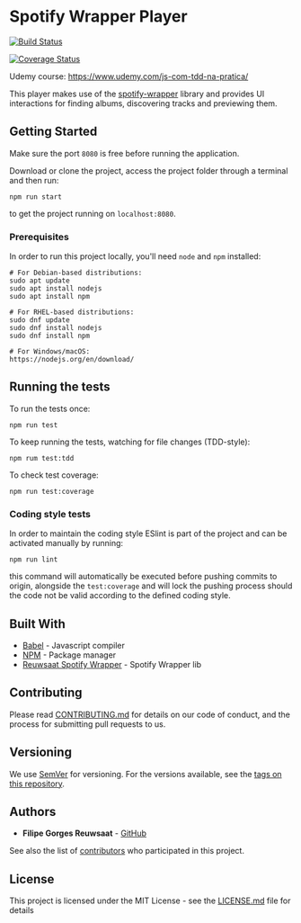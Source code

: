 # Spotify Wrapper Player

[![Build Status](https://travis-ci.org/filipegorges/spotify-wrapper-player.svg?branch=master)](https://travis-ci.org/filipegorges/spotify-wrapper-player)

[![Coverage Status](https://coveralls.io/repos/github/filipegorges/spotify-wrapper-player/badge.svg?branch=master)](https://coveralls.io/github/filipegorges/spotify-wrapper-player?branch=master)

Udemy course: https://www.udemy.com/js-com-tdd-na-pratica/

This player makes use of the [spotify-wrapper](https://github.com/filipegorges/spotify-wrapper) library and provides UI interactions for finding albums, discovering tracks and previewing them.

## Getting Started
Make sure the port ```8080``` is free before running the application.

Download or clone the project, access the project folder through a terminal and then run:

```
npm run start
```
to get the project running on ```localhost:8080```.

### Prerequisites

In order to run this project locally, you'll need ```node``` and ```npm``` installed:

```
# For Debian-based distributions:
sudo apt update
sudo apt install nodejs
sudo apt install npm

# For RHEL-based distributions:
sudo dnf update
sudo dnf install nodejs
sudo dnf install npm

# For Windows/macOS:
https://nodejs.org/en/download/
```

## Running the tests

To run the tests once:

```
npm run test
```

To keep running the tests, watching for file changes (TDD-style):
```
npm rum test:tdd
```

To check test coverage:
```
npm run test:coverage
```

### Coding style tests

In order to maintain the coding style ESlint is part of the project and can be activated manually by running:

```
npm run lint
```
this command will automatically be executed before pushing commits to origin, alongside the ```test:coverage``` and will lock the pushing process should the code not be valid according to the defined coding style.

## Built With

* [Babel](https://babeljs.io/) - Javascript compiler
* [NPM](https://www.npmjs.com/) - Package manager
* [Reuwsaat Spotify Wrapper](https://www.npmjs.com/package/reuwsaat-spotify-wrapper) - Spotify Wrapper lib

## Contributing

Please read [CONTRIBUTING.md](https://gist.github.com/PurpleBooth/b24679402957c63ec426) for details on our code of conduct, and the process for submitting pull requests to us.

## Versioning

We use [SemVer](http://semver.org/) for versioning. For the versions available, see the [tags on this repository](https://github.com/your/project/tags).

## Authors

* **Filipe Gorges Reuwsaat** - [GitHub](https://github.com/filipegorges)

See also the list of [contributors](https://github.com/your/project/contributors) who participated in this project.

## License

This project is licensed under the MIT License - see the [LICENSE.md](LICENSE.md) file for details